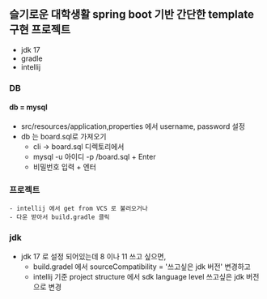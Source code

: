 ## 슬기로운 대학생활 spring boot 기반 간단한 template 구현 프로젝트  

* jdk 17 
* gradle
* intellij

### DB 
#### db =  mysql
- src/resources/application,properties 에서 username, password 설정 
- db 는 board.sql로 가져오기
  - cli -> board.sql 디렉토리에서 
  - mysql -u 아이디 -p /board.sql + Enter
  - 비밀번호 입력 + 엔터

### 프로젝트 
    - intellij 에서 get from VCS 로 불러오거나 
    - 다운 받아서 build.gradle 클릭 

### jdk
- jdk 17 로 설정 되어있는데 8 이나 11 쓰고 싶으면, 
  - build.gradel 에서 sourceCompatibility = '쓰고싶은 jdk 버전' 변경하고 
  - intellij 기준 project structure 에서 sdk language level 쓰고싶은 jdk 버전으로 변경

